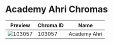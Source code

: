 # Academy Ahri Chromas

| Preview | Chroma ID | Name |
|---------|-----------|------|
| ![103057](https://raw.communitydragon.org/latest/plugins/rcp-be-lol-game-data/global/default/v1/champion-chroma-images/103/103057.png) | 103057 | Academy Ahri |